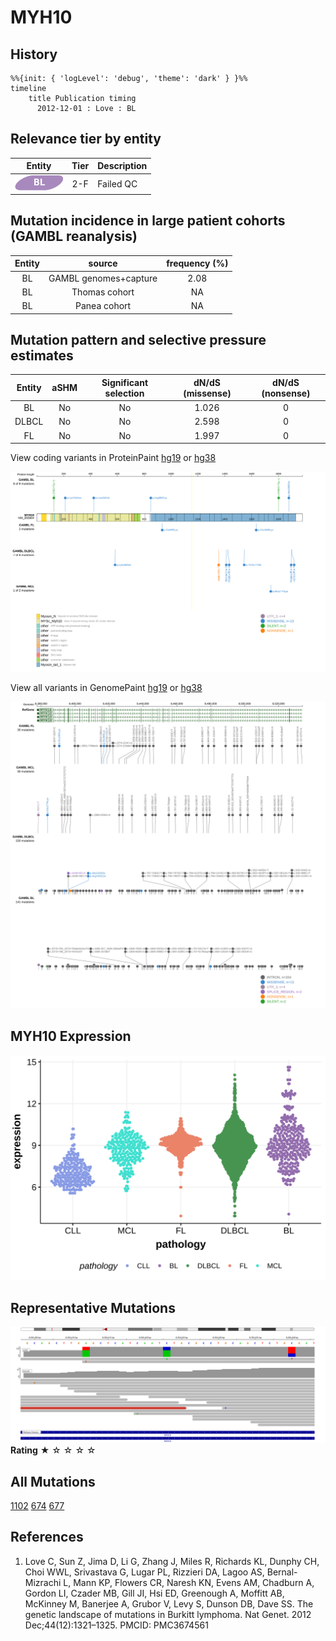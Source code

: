 # MYH10

## History
```mermaid
%%{init: { 'logLevel': 'debug', 'theme': 'dark' } }%%
timeline
    title Publication timing
      2012-12-01 : Love : BL
```

## Relevance tier by entity

|Entity|Tier|Description                           |
|:------:|:----:|--------------------------------------|
|![BL](images/icons/BL_tier2.png)    |2-F   |Failed QC|

## Mutation incidence in large patient cohorts (GAMBL reanalysis)

|Entity|source               |frequency (%)|
|:------:|:---------------------:|:-------------:|
|BL    |GAMBL genomes+capture|2.08         |
|BL    |Thomas cohort        |  NA         |
|BL    |Panea cohort         |  NA         |

## Mutation pattern and selective pressure estimates

|Entity|aSHM|Significant selection|dN/dS (missense)|dN/dS (nonsense)|
|:------:|:----:|:---------------------:|:----------------:|:----------------:|
|BL    |No  |No                   |1.026           |0               |
|DLBCL |No  |No                   |2.598           |0               |
|FL    |No  |No                   |1.997           |0               |



View coding variants in ProteinPaint [hg19](https://morinlab.github.io/LLMPP/GAMBL/MYH10_protein.html)  or [hg38](https://morinlab.github.io/LLMPP/GAMBL/MYH10_protein_hg38.html)

![](images/proteinpaint/MYH10_NM_005964.svg)

View all variants in GenomePaint [hg19](https://morinlab.github.io/LLMPP/GAMBL/MYH10.html)  or [hg38](https://morinlab.github.io/LLMPP/GAMBL/MYH10_hg38.html)

![](images/proteinpaint/MYH10.svg)

## MYH10 Expression
![](images/gene_expression/MYH10_by_pathology.svg)
<!-- ORIGIN: loveGeneticLandscapeMutations2012 -->
<!-- BL: loveGeneticLandscapeMutations2012 -->

## Representative Mutations

![](primary/Love_MYH10.svg)
**Rating**
&starf; &star; &star; &star; &star;

## All Mutations

[1102](https://www.bcgsc.ca/downloads/morinlab/GAMBL/Love/1102_reports.html)
[674](https://www.bcgsc.ca/downloads/morinlab/GAMBL/Love/674_reports.html)
[677](https://www.bcgsc.ca/downloads/morinlab/GAMBL/Love/677_reports.html)


## References
1.  Love C, Sun Z, Jima D, Li G, Zhang J, Miles R, Richards KL, Dunphy CH, Choi WWL, Srivastava G, Lugar PL, Rizzieri DA, Lagoo AS, Bernal-Mizrachi L, Mann KP, Flowers CR, Naresh KN, Evens AM, Chadburn A, Gordon LI, Czader MB, Gill JI, Hsi ED, Greenough A, Moffitt AB, McKinney M, Banerjee A, Grubor V, Levy S, Dunson DB, Dave SS. The genetic landscape of mutations in Burkitt lymphoma. Nat Genet. 2012 Dec;44(12):1321–1325. PMCID: PMC3674561

